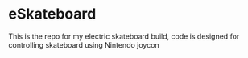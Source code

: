 # eSkateboard
This is the repo for my electric skateboard build, code is designed for controlling skateboard using Nintendo joycon 
